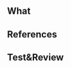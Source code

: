 <!--
Suggested PR template: Fill/delete/add sections as needed. Optionally delete any commented block.
-->
What
----
<!--
Briefly describe **what** you have changed and **why**.
Optionally include implementation strategy.
-->

References
----------
<!--
Copy&paste links: to Jira ticket, other PRs, issues, Slack conversations...
For code bumps: link to PR, tag or GitHub `/compare/master...master`
-->

Test&Review
------------

<!--
Has it been tested? how?
Copy&paste any handy instructions, steps or requirements that can save time to the reviewer or any reader.
-->

<!--
Open questions / Follow ups
--------------------------
<!--
Optional: anything open to discussion for the reviewer, out of scope, or follow ups.
-->

<!--
Review stakeholders
------------------
<!--
Optional: mention stakeholders or if special context that is required to review.
-->
